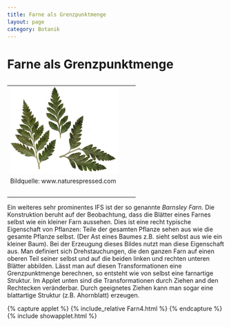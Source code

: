 ```yaml
---
title: Farne als Grenzpunktmenge
layout: page
category: Botanik
---
```

<div class="content"><h1><a name="Farne_als_Grenzpunktmenge"></a> Farne als Grenzpunktmenge </h1>
<p></p>
<p></p>
<table  align="left"><tr><td><img src="images/BotanikE6/FarnX.png" alt="FarnX.png" width='250' height='202' /></td><td width="20"></td></tr><tr><td>Bildquelle: www.naturespressed.com</td></tr><tr><td height="20"></td></tr></table>
<p></p>
Ein weiteres sehr prominentes IFS ist der so genannte <em>Barnsley Farn</em>.
Die Konstruktion beruht auf der Beobachtung, dass die Blätter eines Farnes selbst wie ein
kleiner Farn aussehen. Dies ist eine recht typische Eigenschaft von Pflanzen: Teile der gesamten Pflanze sehen aus wie die gesamte Pflanze selbst.
(Der Ast eines Baumes z.B. sieht selbst aus wie ein kleiner Baum). Bei der Erzeugung dieses Bildes nutzt man diese Eigenschaft aus. Man
definiert sich Drehstauchungen, die den ganzen Farn auf einen oberen Teil seiner selbst und auf die beiden linken und rechten unteren Blätter
abbilden. Lässt man auf diesen Transformationen eine Grenzpunktmenge berechnen, so entsteht wie von selbst eine
farnartige Struktur. Im Applet unten sind die Transformationen durch Ziehen and den Rechtecken veränderbar.
Durch geeignetes Ziehen kann man sogar eine blattartige Struktur (z.B. Ahornblatt) erzeugen.
<p></p>
<p></p>
{% capture applet %} {% include_relative Farn4.html %} {% endcapture %}
{% include showapplet.html %}
  